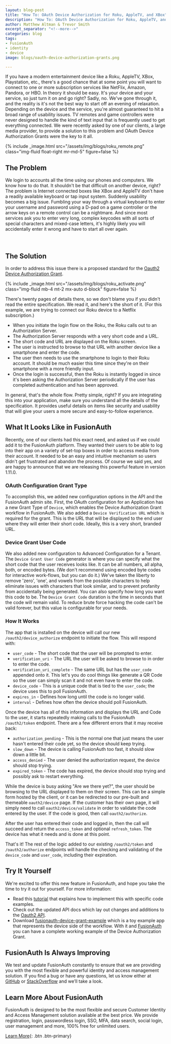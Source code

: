 ```yaml
---
layout: blog-post
title: "How To: OAuth Device Authorization for Roku, AppleTV, and XBox"
description: "How To: OAuth Device Authorization for Roku, AppleTV, and XBox and more. FusionAuth's 1.11.0 update makes it simple."
author: Matthew Altman & Trevor Smith
excerpt_separator: "<!--more-->"
categories: blog
tags:
- FusionAuth
- identity
- device
image: blogs/oauth-device-authorization-grants.png

---
```


If you have a modern entertainment device like a Roku, AppleTV, XBox, Playstation, etc., there's a good chance that at some point you will want to connect to one or more subscription services like NetFlix, Amazon, Pandora, or HBO. In theory it should be easy. It's your device and your service, so just turn it on and go right? Sadly, no. We've gone through it, and the reality is it's not the best way to start off an evening of relaxation. Depending on the device and the service, you're almost guaranteed to hit a broad range of usability issues. TV remotes and game controllers were never designed to handle the kind of text input that is frequently used to get everything connected. We were recently asked by one of our clients, a large media provider, to provide a solution to this problem and OAuth Device Authorization Grants were the key to it all.  

<!--more-->

{% include _image.html src="/assets/img/blogs/roku_remote.png" class="img-fluid float-right mr-md-5" figure=false %}
## The Problem
We login to accounts all the time using our phones and computers. We know how to do that. It shouldn't be that difficult on another device, right? The problem is Internet connected boxes like XBox and AppleTV don't have a readily available keyboard or tap input system. Suddenly usability becomes a big issue. Fumbling your way through a virtual keyboard to enter your username and password using a D-pad on a game controller or the arrow keys on a remote control can be a nightmare. And since most services ask you to enter very long, complex keycodes with all sorts of special characters and mixed-case letters, it's highly likely you will accidentally enter it wrong and have to start all over again.
<br/><br/><br/>

## The Solution
In order to address this issue there is a proposed standard for the [Oauth2 Device Authorization Grant](https://tools.ietf.org/html/rfc8628).

{% include _image.html src="/assets/img/blogs/roku_activate.png" class="img-fluid mb-4 mt-2 mx-auto d-block" figure=false %}

There's twenty pages of details there, so we don't blame you if you didn't read the entire specification. We read it, and here's the short of it. (For this example, we are trying to connect our Roku device to a Netflix subscription.)

- When you initiate the login flow on the Roku, the Roku calls out to an Authorization Server.
- The Authorization Server responds with a very short code and a URL.
- The short code and URL are displayed on the Roku screen.
- The user is instructed to browse to that URL with another device like a smartphone and enter the code.
- The user then needs to use the smartphone to login to their Roku account. It should be much easier this time since they're on their smartphone with a more friendly input.
- Once the login is successful, then the Roku is instantly logged in since it's been asking the Authorization Server periodically if the user has completed authentication and has been approved.

In general, that's the whole flow. Pretty simple, right? If you are integrating this into your application, make sure you understand all the details of the specification. It provides useful details on items like security and usability that will give your users a more secure and easy-to-follow experience.

## What It Looks Like in FusionAuth
Recently, one of our clients had this exact need, and asked us if we could add it to the FusionAuth platform. They wanted their users to be able to log into their app on a variety of set-top boxes in order to access media from their account. It needed to be an easy and intuitive mechanism so users didn't get frustrated and abandon the process. Of course we said yes, and are happy to announce that we are releasing this powerful feature in version 1.11.0.

### OAuth Configuration Grant Type
To accomplish this, we added new configuration options in the API and the FusionAuth admin site. First, the OAuth configuration for an Application has a new Grant Type of `Device`, which enables the Device Authorization Grant workflow in FusionAuth. We also added a `Device Verification URL` which is required for the grant. This is the URL that will be displayed to the end user where they will enter their short code. Ideally, this is a very short, branded URL.

### Device Grant User Code
We also added new configuration to Advanced Configuration for a Tenant. The `Device Grant User Code` generator is where you can specify what the short code that the user receives looks like. It can be all numbers, all alpha, both, or encoded bytes. (We don't recommend using encoded byte codes for interactive work-flows, but you can do it.)
We've taken the liberty to remove 'zero', 'one', and vowels from the possible characters to help eliminate issues with characters that look similar, and to prevent profanity from accidentally being generated. You can also specify how long you want this code to be.
The `Device Grant Code` duration is the time in seconds that the code will remain valid. To reduce brute force hacking the code can't be valid forever, but this value is configurable for your needs.

### How It Works
The app that is installed on the device will call our new `/oauth2/device_authorize` endpoint to initiate the flow. This will respond with:
- `user_code` - The short code that the user will be prompted to enter.
- `verification_uri` - The URL the user will be asked to browse to in order to enter the code.
- `verification_uri_complete` - The same URL but has the `user_code` appended onto it. This let's you do cool things like generate a QR Code so the user can simply scan it and not even have to enter the code.
- `device_code` - This is a unique code that is tied to the `user_code`; the device uses this to poll FusionAuth.
- `expires_in` - Defines how long until the code is no longer valid.
- `interval` - Defines how often the device should poll FusionAuth.

Once the device has all of this information and displays the URL and Code to the user, it starts repeatedly making calls to the FusionAuth `/oauth2/token` endpoint.
There are a few different errors that it may receive back:
- `authorization_pending` - This is the normal one that just means the user hasn't entered their code yet, so the device should keep trying.
- `slow_down` - The device is calling FusionAuth too fast, it should slow down a little bit.
- `access_denied` - The user denied the authorization request, the device should stop trying.
- `expired_token` - The code has expired, the device should stop trying and possibly ask to restart everything.

While the device is busy asking "Are we there yet?", the user should be browsing to the URL displayed to them on their screen. This can be a simple form hosted by the client, or it can be redirected to our pre-built and themeable `oauth2/device` page.
If the customer has their own page, it will simply need to call `oauth2/device/validate` in order to validate the code entered by the user. If the code is good, then call `oauth2/authorize`.

After the user has entered their code and logged in, then the call will succeed and return the `access_token` and optional `refresh_token`. The device has what it needs and is done at this point.

That's it! The rest of the logic added to our existing `/oauth2/token` and `/oauth2/authorize` endpoints will handle the checking and validating of the `device_code` and `user_code`, including their expiration.

## Try It Yourself
We're excited to offer this new feature in FusionAuth, and hope you take the time to try it out for yourself. For more information:
- Read this [tutorial](/docs/v1/tech/oauth/overview#example-device-authorization-grant) that explains how to implement this with specific code examples.
- Check out the updated API docs which lay out changes and additions to the [Oauth2 API](/docs/v1/tech/oauth/endpoints).
- Download [fusionauth-device-grant-example](https://github.com/FusionAuth/fusionauth-device-grant-example) which is a toy example app that represents the device side of the workflow. With it and [FusionAuth](/) you can have a complete working example of the Device Authorization Grant.

## FusionAuth Is Always Improving
We test and update FusionAuth constantly to ensure that we are providing you with the most flexible and powerful identity and access management solution. If you find a bug or have any questions, let us know either at [GitHub](https://github.com/FusionAuth/fusionauth-issues "Jump to GitHub") or [StackOverflow](https://stackoverflow.com/questions/tagged/fusionauth "Jump to StackOverflow") and we’ll take a look.

## Learn More About FusionAuth
FusionAuth is designed to be the most flexible and secure Customer Identity and Access Management solution available at the best price. We provide registration, login, passwordless login, SSO, MFA, data search, social login, user management and more, 100% free for unlimited users.

[Learn More](/ "FusionAuth Home"){: .btn .btn-primary}
